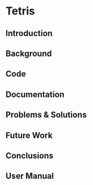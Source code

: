 # Tetris

## Introduction

## Background

## Code

## Documentation

## Problems & Solutions

## Future Work

## Conclusions

## User Manual
